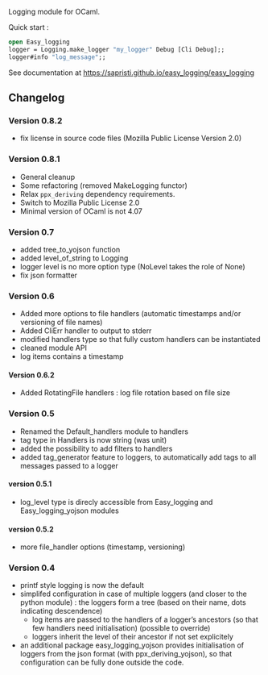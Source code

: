 Logging module for OCaml.

Quick start :
```ocaml
open Easy_logging
logger = Logging.make_logger "my_logger" Debug [Cli Debug];;
logger#info "log_message";;
```

See documentation at https://sapristi.github.io/easy_logging/easy_logging


## Changelog

### Version 0.8.2

 - fix license in source code files (Mozilla Public License Version 2.0)

### Version 0.8.1

 - General cleanup
 - Some refactoring (removed MakeLogging functor)
 - Relax `ppx_deriving` dependency requirements.
 - Switch to Mozilla Public License 2.0
 - Minimal version of OCaml is not 4.07

### Version 0.7

 - added tree_to_yojson function
 - added level\_of\_string to Logging
 - logger level is no more option type (NoLevel takes the role of None)
 - fix json formatter

### Version 0.6

 - Added more options to file handlers (automatic timestamps and/or versioning of file names)
 - Added CliErr handler to output to stderr
 - modified handlers type so that fully custom handlers can be instantiated
 - cleaned module API
 - log items contains a timestamp

#### Version 0.6.2

 - Added RotatingFile handlers : log file rotation based on file size

### Version 0.5

 * Renamed the Default_handlers module to handlers
 * tag type in Handlers is now string (was unit)
 * added the possibility to add filters to handlers
 * added tag_generator feature to loggers, to automatically add tags to all messages passed to a logger

#### version 0.5.1

 * log_level type is direcly accessible from Easy_logging and Easy_logging_yojson modules

#### version 0.5.2

 - more file_handler options (timestamp, versioning)

### Version 0.4

 * printf style logging is now the default
 * simplifed configuration in case of multiple loggers (and closer to the python module) :
   the loggers form a tree (based on their name, dots indicating descendence)
    - log items are passed to the handlers of a logger’s ancestors (so that few handlers need initialisation) (possible to override)
    - loggers inherit the level of their ancestor if not set explicitely
 * an additional package easy_logging_yojson provides initialisation of loggers from the json format (with ppx_deriving_yojson), so that configuration can be fully done outside the code.
